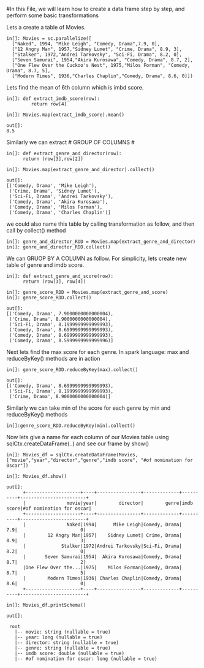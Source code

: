 
#In this File, we will learn how to create a data frame step by step, and perform some basic transformations


Lets a create a table of Movies.

    in[]: Movies = sc.parallelize([
      ["Naked", 1994, "Mike Leigh", "Comedy, Drama",7.9, 0],
      ["12 Angry Man", 1957,"Sidney Lumet", "Crime, Drama", 8.9, 3],
      ["Stalker", 1972,"Andrei Tarkovsky", "Sci-Fi, Drama", 8.2, 0],
      ["Seven Samurai", 1954,"Akira Kurosawa", "Comedy, Drama", 8.7, 2],
      ["One Flew Over the Cuckoo's Nest", 1975,"Milos Forman", "Comedy, Drama", 8.7, 5],
      ["Modern Times", 1936,"Charles Chaplin","Comedy, Drama", 8.6, 0]])

Lets find the mean of 6th column which is imbd score.

    in[]: def extract_imdb_score(row):
             return row[4]
        
    in[]: Movies.map(extract_imdb_score).mean()
    
    out[]:
    8.5
        
Similarly we can extract  # GROUP OF  COLUMNS #  
    
    in[]: def extract_genre_and_director(row):
          return (row[3],row[2])

    in[]: Movies.map(extract_genre_and_director).collect()

    out[]: 
    [('Comedy, Drama', 'Mike Leigh'),
     ('Crime, Drama', 'Sidney Lumet'),
     ('Sci-Fi, Drama', 'Andrei Tarkovsky'),
     ('Comedy, Drama', 'Akira Kurosawa'),
     ('Comedy, Drama', 'Milos Forman'),
     ('Comedy, Drama', 'Charles Chaplin')]
     
we could also name this table by calling transformation as follow, and then call by collect() method

    in[]: genre_and_director_RDD = Movies.map(extract_genre_and_director)
    in[]: genre_and_director_RDD.collect()
    
We can GRUOP BY A COLUMN as follow. For simplicity, lets create new table of genre and imdb score.

    in[]: def extract_genre_and_score(row):
          return (row[3], row[4])
    
    in[]: genre_score_RDD = Movies.map(extract_genre_and_score)
    in[]: genre_score_RDD.collect()
    
    out[]:
    [('Comedy, Drama', 7.9000000000000004),
     ('Crime, Drama', 8.9000000000000004),
     ('Sci-Fi, Drama', 8.1999999999999993),
     ('Comedy, Drama', 8.6999999999999993),
     ('Comedy, Drama', 8.6999999999999993),
     ('Comedy, Drama', 8.5999999999999996)]
     
Next lets find the max score for each genre. In spark language: max and reduceByKey() methods are in action

    in[]: genre_score_RDD.reduceByKey(max).collect()
    
    out[]:
    [('Comedy, Drama', 8.6999999999999993),
     ('Sci-Fi, Drama', 8.1999999999999993),
     ('Crime, Drama', 8.9000000000000004)]
     
Similarly we can take min of the score for each genre by min and reduceByKey() methods
   
    in[]:genre_score_RDD.reduceByKey(min).collect()
    
Now lets give a name for each column of our Movies table using sqlCtx.createDataFrame(..) and see our frame by show()

    in[]: Movies_df = sqlCtx.createDataFrame(Movies,["movie","year","director","genre","imdb score", "#of nomination for 0scar"])
    
    in[]: Movies_df.show() 
    
    out[]: 
          +--------------------+----+----------------+-------------+----------+------------------------+
          |               movie|year|        director|        genre|imdb score|#of nomination for oscar|
          +--------------------+----+----------------+-------------+----------+------------------------+
          |               Naked|1994|      Mike Leigh|Comedy, Drama|       7.9|                       0|
          |        12 Angry Man|1957|    Sidney Lumet| Crime, Drama|       8.9|                       3|
          |             Stalker|1972|Andrei Tarkovsky|Sci-Fi, Drama|       8.2|                       0|
          |       Seven Samurai|1954|  Akira Kurosawa|Comedy, Drama|       8.7|                       2|
          |One Flew Over the...|1975|    Milos Forman|Comedy, Drama|       8.7|                       5|
          |        Modern Times|1936| Charles Chaplin|Comedy, Drama|       8.6|                       0|
          +--------------------+----+----------------+-------------+----------+------------------------+

    in[]: Movies_df.printSchema()
      
    out[]:
     
     root
       |-- movie: string (nullable = true)
       |-- year: long (nullable = true)
       |-- director: string (nullable = true)
       |-- genre: string (nullable = true)
       |-- imdb score: double (nullable = true)
       |-- #of nomination for oscar: long (nullable = true)
    
    
